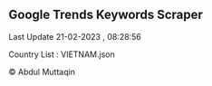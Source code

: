 

## Google Trends Keywords Scraper 
 
Last Update 21-02-2023 , 08:28:56

Country List :
VIETNAM.json



© Abdul Muttaqin 
